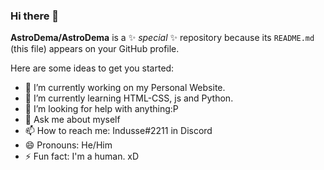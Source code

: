 ### Hi there 👋


**AstroDema/AstroDema** is a ✨ _special_ ✨ repository because its `README.md` (this file) appears on your GitHub profile.

Here are some ideas to get you started:

- 🔭 I’m currently working on my Personal Website.
- 🌱 I’m currently learning HTML-CSS, js and Python.
- 🤔 I’m looking for help with anything:P
- 💬 Ask me about myself
- 📫 How to reach me: Indusse#2211 in Discord
- 😄 Pronouns: He/Him
- ⚡ Fun fact: I'm a human. xD

